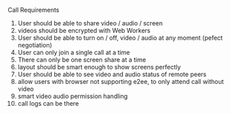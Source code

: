 Call Requirements

1. User should be able to share video / audio / screen
2. videos should be encrypted with Web Workers
3. User should be able to turn on / off, video / audio at any moment (pefect negotiation)
4. User can only join a single call at a time
5. There can only be one screen share at a time
6. layout should be smart enough to show screens perfectly
7. User should be able to see video and audio status of remote peers
8. allow users with browser not supporting e2ee, to only attend call without video
9. smart video audio permission handling
10. call logs can be there